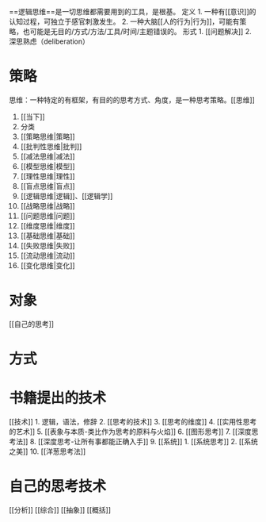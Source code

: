 ==逻辑思维==是一切思维都需要用到的工具，是根基。
定义
	1. 一种有[[意识]]的认知过程，可独立于感官刺激发生。
	2. 一种大脑[[人的行为|行为]]，可能有策略，也可能是无目的/方式/方法/工具/时间/主题错误的。
形式
	1. [[问题解决]] 
	2. 深思熟虑（deliberation）
# 策略
思维：一种特定的有框架，有目的的思考方式、角度，是一种思考策略。[[思维]]
1. [[当下]] 
2. 分类
3. [[策略思维|策略]] 
4. [[批判性思维|批判]] 
5. [[减法思维|减法]] 
6. [[模型思维|模型]] 
7. [[理性思维|理性]] 
8. [[盲点思维|盲点]] 
9. [[逻辑思维|逻辑]]、[[逻辑学]] 
10. [[战略思维|战略]] 
11. [[问题思维|问题]] 
12. [[维度思维|维度]] 
13. [[基础思维|基础]] 
14. [[失败思维|失败]] 
15. [[流动思维|流动]] 
16. [[变化思维|变化]] 

# 对象
[[自己的思考]] 
# 方式

# 书籍提出的技术
[[技术]] 
	1. 逻辑，语法，修辞
	2. [[思考的技术]] 
	3. [[思考的维度]] 
	4. [[实用性思考的艺术]] 
	5. [[表象与本质-类比作为思考的原料与火焰]] 
	6. [[图形思考]] 
	7. [[深度思考法]] 
	8. [[深度思考-让所有事都能正确入手]] 
	9. [[系统]] 
		1. [[系统思考]] 
		2. [[系统之美]] 
	10. [[洋葱思考法]] 

# 自己的思考技术
[[分析]] 
[[综合]] 
[[抽象]] 
[[概括]] 